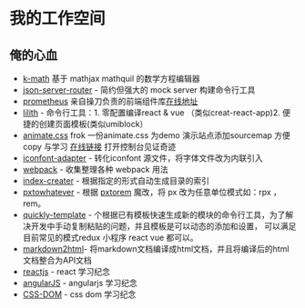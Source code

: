 # 我的工作空间

## 俺的心血

- [k-math](https://github.com/sharpgui/keditor) 基于 mathjax mathquil 的数学方程编辑器
- [json-server-router](https://github.com/advence-liz/json-server-router) - 简约但强大的 mock server 构建命令行工具
- [prometheus](https://github.com/advence-liz/prometheus) 亲自操刀负责的前端组件库[在线地址](https://qfed.github.io/prometheus/) 
- [lilith](https://github.com/sharpgui/lilith) - 命令行工具：1. 零配置编译react & vue （类似creat-react-app)2. 便捷的创建页面模板(类似umiblock）
- [animate.css](https://github.com/advence-liz/animate.css) frok 一份animate.css 为demo 演示站点添加sourcemap 方便 copy 与学习 [在线链接](https://advence-liz.github.io/animate.css/) 打开控制台见证奇迹
- [iconfont-adapter](https://github.com/advence-liz/iconfont-adapter) - 转化iconfont 源文件，将字体文件改为内联引入
- [webpack](https://github.com/advence-liz/webpack) - 收集整理各种 webpack 用法
- [index-creater](https://github.com/advence-liz/index-creater) - 根据指定的形式自动生成目录的索引
- [pxtowhatever](https://github.com/advence-liz/pxtowhatever) - 根据 [pxtorem](https://github.com/cuth/postcss-pxtorem) 魔改，将 px 改为任意单位模式如：rpx ，rem。
- [quickly-template](https://github.com/advence-liz/quickly-template) - 个根据已有模板快速生成新的模块的命令行工具，为了解决开发中手动复制粘贴的问题，并且模板是可以动态的添加和设置， 可以满足目前常见的模式redux 小程序 react vue 都可以。
- [markdown2html](https://github.com/advence-liz/markdown2html)- 将markdown文档编译成html文档，并且将编译后的html文档整合为API文档
- [reactjs](https://github.com/advence-liz/reactjs) - react 学习纪念
- [angularJS](https://github.com/advence-liz/angularJS) - angularjs 学习纪念
- [CSS-DOM](https://github.com/advence-liz/CSS-DOM) - css dom 学习纪念


